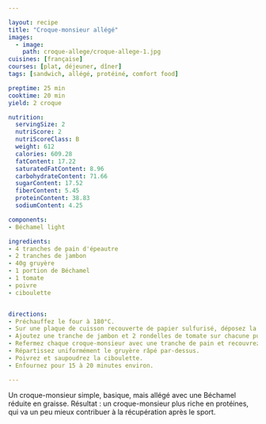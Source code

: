 ```yaml
---

layout: recipe
title: "Croque-monsieur allégé"
images:
  - image:
    path: croque-allege/croque-allege-1.jpg
cuisines: [française]
courses: [plat, déjeuner, dîner]
tags: [sandwich, allégé, protéiné, comfort food]

preptime: 25 min
cooktime: 20 min
yield: 2 croque

nutrition:
  servingSize: 2
  nutriScore: 2
  nutriScoreClass: B
  weight: 612
  calories: 609.28
  fatContent: 17.22
  saturatedFatContent: 8.96
  carbohydrateContent: 71.66
  sugarContent: 17.52
  fiberContent: 5.45
  proteinContent: 38.83
  sodiumContent: 4.25

components:
- Béchamel light

ingredients:
- 4 tranches de pain d'épeautre
- 2 tranches de jambon
- 40g gruyère
- 1 portion de Béchamel
- 1 tomate
- poivre
- ciboulette


directions:
- Préchauffez le four à 180°C.
- Sur une plaque de cuisson recouverte de papier sulfurisé, déposez la moitié des tranches de pain et recouvrez-les de béchamel. 
- Ajoutez une tranche de jambon et 2 rondelles de tomate sur chacune puis nappez à nouveau de béchamel. 
- Refermez chaque croque-monsieur avec une tranche de pain et recouvrez-la avec la béchamel restante. 
- Répartissez uniformément le gruyère râpé par-dessus.
- Poivrez et saupoudrez la ciboulette. 
- Enfournez pour 15 à 20 minutes environ. 

---
```


Un croque-monsieur simple, basique, mais allégé avec une Béchamel réduite en graisse. Résultat&nbsp;: un croque-monsieur plus riche en protéines, qui va un peu mieux contribuer à la récupération après le sport.
